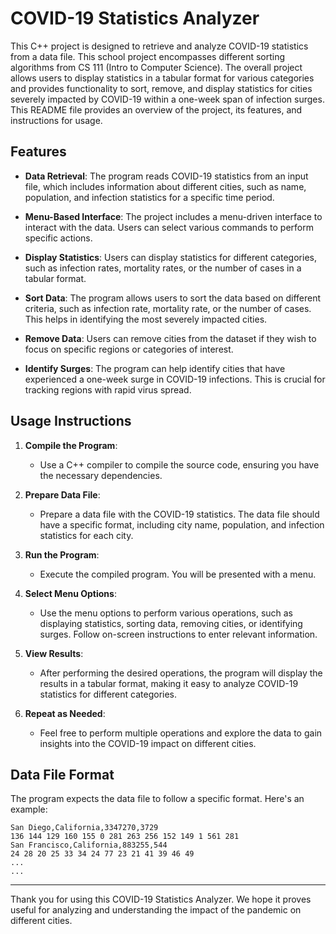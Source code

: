 # COVID-19 Statistics Analyzer

This C++ project is designed to retrieve and analyze COVID-19 statistics from a data file. This school project encompasses different sorting algorithms from CS 111 (Intro to Computer Science). The overall project allows users to display statistics in a tabular format for various categories and provides functionality to sort, remove, and display statistics for cities severely impacted by COVID-19 within a one-week span of infection surges. This README file provides an overview of the project, its features, and instructions for usage.

## Features

- **Data Retrieval**: The program reads COVID-19 statistics from an input file, which includes information about different cities, such as name, population, and infection statistics for a specific time period.

- **Menu-Based Interface**: The project includes a menu-driven interface to interact with the data. Users can select various commands to perform specific actions.

- **Display Statistics**: Users can display statistics for different categories, such as infection rates, mortality rates, or the number of cases in a tabular format.

- **Sort Data**: The program allows users to sort the data based on different criteria, such as infection rate, mortality rate, or the number of cases. This helps in identifying the most severely impacted cities.

- **Remove Data**: Users can remove cities from the dataset if they wish to focus on specific regions or categories of interest.

- **Identify Surges**: The program can help identify cities that have experienced a one-week surge in COVID-19 infections. This is crucial for tracking regions with rapid virus spread.

## Usage Instructions

1. **Compile the Program**:
   - Use a C++ compiler to compile the source code, ensuring you have the necessary dependencies.

2. **Prepare Data File**:
   - Prepare a data file with the COVID-19 statistics. The data file should have a specific format, including city name, population, and infection statistics for each city.

3. **Run the Program**:
   - Execute the compiled program. You will be presented with a menu.

4. **Select Menu Options**:
   - Use the menu options to perform various operations, such as displaying statistics, sorting data, removing cities, or identifying surges. Follow on-screen instructions to enter relevant information.

5. **View Results**:
   - After performing the desired operations, the program will display the results in a tabular format, making it easy to analyze COVID-19 statistics for different categories.

6. **Repeat as Needed**:
   - Feel free to perform multiple operations and explore the data to gain insights into the COVID-19 impact on different cities.

## Data File Format

The program expects the data file to follow a specific format. Here's an example:

```plaintext
San Diego,California,3347270,3729
136 144 129 160 155 0 281 263 256 152 149 1 561 281
San Francisco,California,883255,544
24 28 20 25 33 34 24 77 23 21 41 39 46 49
...
...
```

---

Thank you for using this COVID-19 Statistics Analyzer. We hope it proves useful for analyzing and understanding the impact of the pandemic on different cities.
